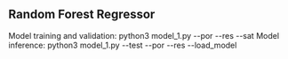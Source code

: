 ## Random Forest Regressor

Model training and validation: python3 model_1.py --por <porosity file path> --res <resistivity file path> --sat <saturation file path>
Model inference: python3 model_1.py --test --por <porosity file path> --res <resistivity file path> --load_model <model file path>
